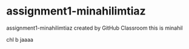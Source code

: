 # assignment1-minahilimtiaz
assignment1-minahilimtiaz created by GitHub Classroom
this is minahil

chl b jaaaa
